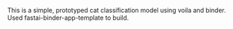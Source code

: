 This is a simple, prototyped cat classification model using voila and binder.
Used fastai-binder-app-template to build.
